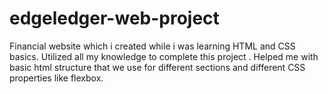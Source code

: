 # edgeledger-web-project
Financial website which i created while i was learning HTML and CSS basics.  Utilized all my knowledge to complete this project .  Helped me with basic html structure that we use for different sections and different CSS properties like flexbox.
